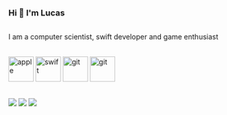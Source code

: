### Hi 👋 I'm Lucas

##

I am a computer scientist, swift developer and game enthusiast

<div style="display: inline_block"><br>
  <img alt="apple"  height="50" src="https://cdn.jsdelivr.net/gh/devicons/devicon@latest/icons/apple/apple-original.svg" />
  <img alt="swift"  height="50" src="https://cdn.jsdelivr.net/gh/devicons/devicon@latest/icons/swift/swift-original.svg" />
  <img alt="git"  height="50" src="https://cdn.jsdelivr.net/gh/devicons/devicon@latest/icons/xcode/xcode-original.svg" />
  <img alt="git"  height="50" src="https://cdn.jsdelivr.net/gh/devicons/devicon@latest/icons/git/git-original.svg" />
</div>

##

<div>
  <a href = "mailto:lucaslmzc29@gmail.com"><img src="https://img.shields.io/badge/-Gmail-%23333?style=for-the-badge&logo=gmail&logoColor=white"></a>
  <a href="https://www.linkedin.com/in/lucas-lacerda-menezes/"><img src="https://img.shields.io/badge/-LinkedIn-%230077B5?style=for-the-badge&logo=linkedin&logoColor=white"></a>
  <a href="https://medium.com/@l.lacerda"><img src="https://img.shields.io/badge/Medium-12100E?style=for-the-badge&logo=medium&logoColor=white"></a>
</div>
